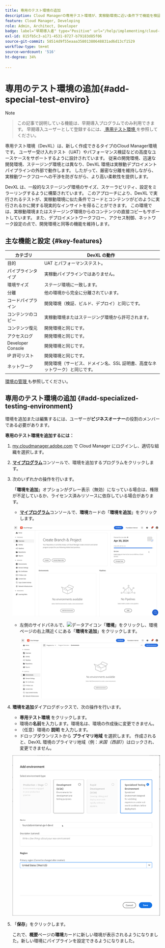 ```yaml
---
title: 専用のテスト環境の追加
description: Cloud Managerの専用テスト環境が、実稼動環境に近い条件下で機能を検証する専用のスペースを提供し、ストレステストや高度なデプロイメント前のチェックに最適な方法を説明します。
feature: Cloud Manager, Developing
role: Admin, Architect, Developer
badge: label="早期導入者" type="Positive" url="/help/implementing/cloud-manager/release-notes/current.md#gitlab-bitbucket"
exl-id: 815fb5c3-a171-4531-8727-b79183d85f06
source-git-commit: 58514d9f55eaaa35801380648831ad6d13cf1529
workflow-type: tm+mt
source-wordcount: '516'
ht-degree: 34%

---
```


# 専用のテスト環境の追加{#add-special-test-enviro}

>[!NOTE]
>
>>この記事で説明している機能は、早期導入プログラムでのみ利用できます。 早期導入ユーザーとして登録するには、[ 専用テスト環境 ](/help/implementing/cloud-manager/release-notes/current.md#specialized-test-environment) を参照してください。

専用テスト環境（DevXL）は、新しく作成できるタイプのCloud Manager環境です。 ユーザー受け入れテスト（UAT）やパフォーマンス検証などの高度なユースケースをサポートするように設計されています。 従来の開発環境、迅速な開発環境、ステージング環境とは異なり、DevXL 環境は実稼動デプロイメントパイプラインの外部で動作します。 したがって、厳密な分離を維持しながら、実稼動ワークフローへの干渉を防ぎながら、より高い柔軟性を提供します。

DevXL は、一般的なステージング環境のサイズ、スケーラビリティ、設定をミラーリングするように構築されています。 このアプローチにより、DevXL で実行されるテストが、実稼動環境に似た条件でコードとコンテンツがどのように実行されるかに関する現実的なインサイトを得ることができます。 この環境では、実稼動環境またはステージング環境からのコンテンツの直接コピーもサポートしています。 また、デプロイメントワークフロー、アクセス制御、ネットワーク設定の点で、開発環境と同等の機能を維持します。

## 主な機能と設定 {#key-features}

| カテゴリ | DevXL の動作 |
| --- | --- |
| 目的 | UAT とパフォーマンステスト。 |
| パイプラインタイプ | 実稼動パイプラインではありません。 |
| 環境サイズ | ステージ環境に一致します。 |
| 分離 | 他の環境から完全に分離されています。 |
| コードパイプライン | 開発環境（検証、ビルド、デプロイ）と同じです。 |
| コンテンツのコピー | 実稼動環境またはステージング環境から許可されます。 |
| コンテンツ復元 | 開発環境と同じです。 |
| アクセスログ | 開発環境と同じです。 |
| Developer Console | 開発環境と同じです。 |
| IP 許可リスト | 開発環境と同じです。 |
| ネットワーク | 開発環境（サービス、ドメイン名、SSL 証明書、高度なネットワーク）と同じです。 |

[ 環境の管理 ](/help/implementing/cloud-manager/manage-environments.md) も参照してください。

## 専用のテスト環境の追加 {#add-specialized-testing-environment}

環境を追加または編集するには、ユーザーが&#x200B;**ビジネスオーナー**&#x200B;の役割のメンバーである必要があります。

**専用のテスト環境を追加するには：**

1. [my.cloudmanager.adobe.com](https://my.cloudmanager.adobe.com/) で Cloud Manager にログインし、適切な組織を選択します。

1. **[マイプログラム](/help/implementing/cloud-manager/navigation.md#my-programs)**&#x200B;コンソールで、環境を追加するプログラムをクリックします。

1. 次のいずれかの操作を行います。

   「**環境を追加**」オプションがグレー表示（無効）になっている場合は、権限が不足しているか、ライセンス済みリソースに依存している場合があります。

   * **[マイプログラム](/help/implementing/cloud-manager/navigation.md#my-programs)**&#x200B;コンソールで、**環境**&#x200B;カードの「**環境を追加**」をクリックします。

   ![環境カード](assets/no-environments.png)

   * 左側のサイドパネルで、![データアイコン](https://spectrum.adobe.com/static/icons/workflow_18/Smock_Data_18_N.svg)「**環境**」をクリックし、環境ページの右上隅近くにある「**環境を追加**」をクリックします。

     ![「環境」タブ](assets/environments-tab.png)

1. **環境を追加**&#x200B;ダイアログボックスで、次の操作を行います。

   * **専用テスト環境** をクリックします。
   * 環境の&#x200B;**名前**&#x200B;を入力します。環境名は、環境の作成後に変更できません。
   * （任意）環境の **説明** を入力します。
   * ドロップダウンリストから **プライマリ地域** を選択します。 作成されると、DevXL 環境のプライマリ地域（例：*米国（西部）*）はロックされ、変更できません。

   ![ 「特殊なテスト環境」ラジオボタンが選択された環境を追加ダイアログボックス ](assets/specialized-test-environment.png)

1. 「**保存**」をクリックします。

   これで、**概要**&#x200B;ページの&#x200B;**環境**&#x200B;カードに新しい環境が表示されるようになりました。新しい環境にパイプラインを設定できるようになりました。
